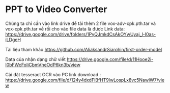# PPT to Video Converter
Chúng ta chỉ cần vào link drive để tải thêm 2 file vox-adv-cpk.pth.tar và vox-cpk.pth.tar về rồi cho vào file data là được Link data: https://drive.google.com/drive/folders/1PyQJmkdCsAkOYwUyaj_l-l0as-iLDgeH

Tài liệu tham khảo 
https://github.com/AliaksandrSiarohin/first-order-model

Data của nhận dạng chữ viết
https://drive.google.com/file/d/11Hooe2i-l0bFWcFoIiCbmVheOdP6kn3b/view

Cài đặt tesseract OCR vào PC link download : https://drive.google.com/file/d/124y4dxdFiBfHT9lwLospLx8vc5NawiW7/view
